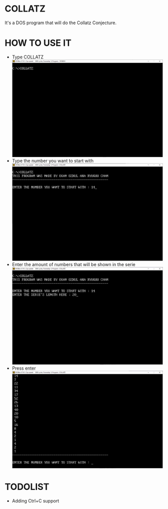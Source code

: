 # COLLATZ
It's a DOS program that will do the Collatz Conjecture.

# HOW TO USE IT
* Type COLLATZ
![alt text](https://github.com/Ryuguu-Chan/COLLATZ/blob/master/0.png?raw=true)
* Type the number you want to start with
![alt text](https://github.com/Ryuguu-Chan/COLLATZ/blob/master/1.png?raw=true)
* Enter the amount of numbers that will be shown in the serie
![alt text](https://github.com/Ryuguu-Chan/COLLATZ/blob/master/2.png?raw=true)
* Press enter
![alt text](https://github.com/Ryuguu-Chan/COLLATZ/blob/master/3.png?raw=true)

# TODOLIST
* Adding Ctrl+C support

